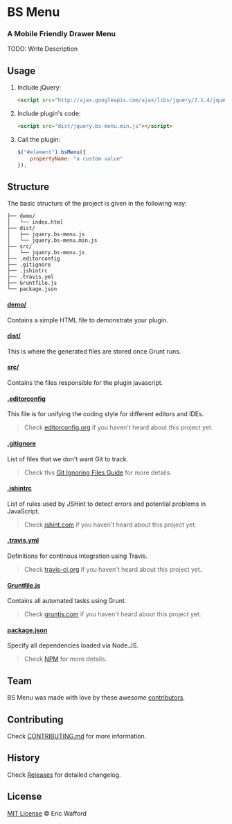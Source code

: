# BS Menu

### A Mobile Friendly Drawer Menu

TODO: Write Description

## Usage

1. Include jQuery:

	```html
	<script src="http://ajax.googleapis.com/ajax/libs/jquery/2.1.4/jquery.min.js"></script>
	```

2. Include plugin's code:

	```html
	<script src="dist/jquery.bs-menu.min.js"></script>
	```

3. Call the plugin:

	```javascript
	$("#element").bsMenu({
		propertyName: "a custom value"
	});
	```

## Structure

The basic structure of the project is given in the following way:

```
├── demo/
│   └── index.html
├── dist/
│   ├── jquery.bs-menu.js
│   └── jquery.bs-menu.min.js
├── src/
│   └── jquery.bs-menu.js
├── .editorconfig
├── .gitignore
├── .jshintrc
├── .travis.yml
├── Gruntfile.js
└── package.json
```

#### [demo/](https://github.com/ewafford/bs-menu/tree/master/demo)

Contains a simple HTML file to demonstrate your plugin.

#### [dist/](https://github.com/ewafford/bs-menu/tree/master/dist)

This is where the generated files are stored once Grunt runs.

#### [src/](https://github.com/ewafford/bs-menu/tree/master/src)

Contains the files responsible for the plugin javascript.

#### [.editorconfig](https://github.com/ewafford/bs-menu/tree/master/.editorconfig)

This file is for unifying the coding style for different editors and IDEs.

> Check [editorconfig.org](http://editorconfig.org) if you haven't heard about this project yet.

#### [.gitignore](https://github.com/ewafford/bs-menu/tree/master/.gitignore)

List of files that we don't want Git to track.

> Check this [Git Ignoring Files Guide](https://help.github.com/articles/ignoring-files) for more details.

#### [.jshintrc](https://github.com/ewafford/bs-menu/tree/master/.jshintrc)

List of rules used by JSHint to detect errors and potential problems in JavaScript.

> Check [jshint.com](http://jshint.com/about/) if you haven't heard about this project yet.

#### [.travis.yml](https://github.com/ewafford/bs-menu/tree/master/.travis.yml)

Definitions for continous integration using Travis.

> Check [travis-ci.org](http://about.travis-ci.org/) if you haven't heard about this project yet.

#### [Gruntfile.js](https://github.com/ewafford/bs-menu/tree/master/Gruntfile.js)

Contains all automated tasks using Grunt.

> Check [gruntjs.com](http://gruntjs.com) if you haven't heard about this project yet.

#### [package.json](https://github.com/ewafford/bs-menu/tree/master/package.json)

Specify all dependencies loaded via Node.JS.

> Check [NPM](https://npmjs.org/doc/json.html) for more details.

## Team

BS Menu was made with love by these awesome [contributors](https://github.com/ewafford/bs-menu/graphs/contributors).

## Contributing

Check [CONTRIBUTING.md](https://github.com/ewafford/bs-menu/blob/master/CONTRIBUTING.md) for more information.

## History

Check [Releases](https://github.com/ewafford/bs-menu/releases) for detailed changelog.

## License

[MIT License](http://ewafford.mit-license.org/) © Eric Wafford

